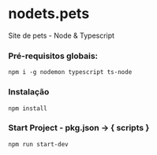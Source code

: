 # nodets.pets
Site de pets - Node & Typescript

### Pré-requisitos globais:
`npm i -g nodemon typescript ts-node`

### Instalação
`npm install`

### Start Project - pkg.json → { scripts }
`npm run start-dev`
